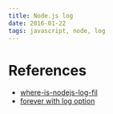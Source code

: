 ```yaml
---
title: Node.js log
date: 2016-01-22
tags: javascript, node, log
---
```







# References

+ [where-is-nodejs-log-fil](http://stackoverflow.com/questions/10815218/where-is-nodejs-log-file)
+ [forever with log option](https://github.com/foreverjs/forever)
